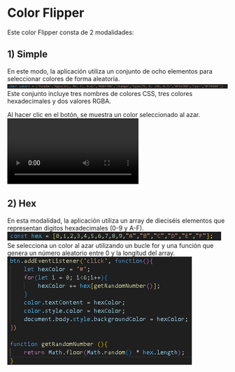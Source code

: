 # Color Flipper

Este color Flipper consta de 2 modalidades:

## 1) Simple

En este modo, la aplicación utiliza un conjunto de ocho elementos para seleccionar colores de forma aleatoria.
![Los 8 colores](images/ReadMe1.png)
Este conjunto incluye tres nombres de colores CSS, tres colores hexadecimales y dos valores RGBA.

Al hacer clic en el botón, se muestra un color seleccionado al azar.
![Muestra del boton](images/Vid1.mp4)

## 2) Hex

En esta modalidad, la aplicación utiliza un array de dieciséis elementos que representan dígitos hexadecimales (0-9 y A-F).
![Elementos del array](images/ReadMe2.png)
Se selecciona un color al azar utilizando un bucle for y una función que genera un número aleatorio entre 0 y la longitud del array.
![formula](images/ReadMe3.png)
